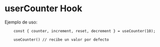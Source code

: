 # userCounter Hook

Ejemplo de uso:
```
    const { counter, increment, reset, decrement } = useCounter(10);
    
    useCounter() // recibe un valor por defecto
```

